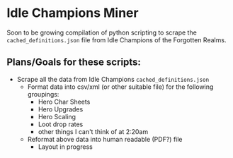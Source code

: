 # Idle Champions Miner

Soon to be growing compilation of python scripting to scrape the `cached_definitions.json` file from Idle Champions of the Forgotten Realms. 


## Plans/Goals for these scripts:
* Scrape all the data from Idle Champions `cached_definitions.json`
	* Format data into csv/xml (or other suitable file) for the following groupings:
		* Hero Char Sheets
        * Hero Upgrades
        * Hero Scaling
        * Loot drop rates
        * other things I can't think of at 2:20am
	* Reformat above data into human readable (PDF?) file
		* Layout in progress
